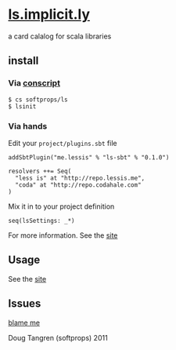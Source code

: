 # [ls.implicit.ly](http://ls.implicit.ly/)

a card calalog for scala libraries

## install

### Via [conscript](https://github.com/softprops/ls/blob/master/notes/0.1.0.markdown)
    $ cs softprops/ls
    $ lsinit
    
### Via hands

Edit your `project/plugins.sbt` file

    addSbtPlugin("me.lessis" % "ls-sbt" % "0.1.0")
   
    resolvers ++= Seq(
      "less is" at "http://repo.lessis.me",
      "coda" at "http://repo.codahale.com"
    )
    
Mix it in to your project definition 

    seq(lsSettings: _*)

For more information. See the [site](http://ls.implicit.ly/#publishing)   

## Usage

See the [site](http://ls.implicit.ly/#publishing)

## Issues

[blame me](http://ls.implicit.ly/#publishing)


Doug Tangren (softprops) 2011
   



